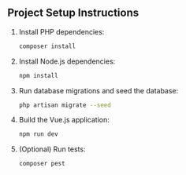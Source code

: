 ## Project Setup Instructions

1. Install PHP dependencies:
    ```sh
    composer install
    ```

2. Install Node.js dependencies:
    ```sh
    npm install
    ```

3. Run database migrations and seed the database:
    ```sh
    php artisan migrate --seed
    ```

4. Build the Vue.js application:
    ```sh
    npm run dev
    ```

5. (Optional) Run tests:
    ```sh
    composer pest
    ```
